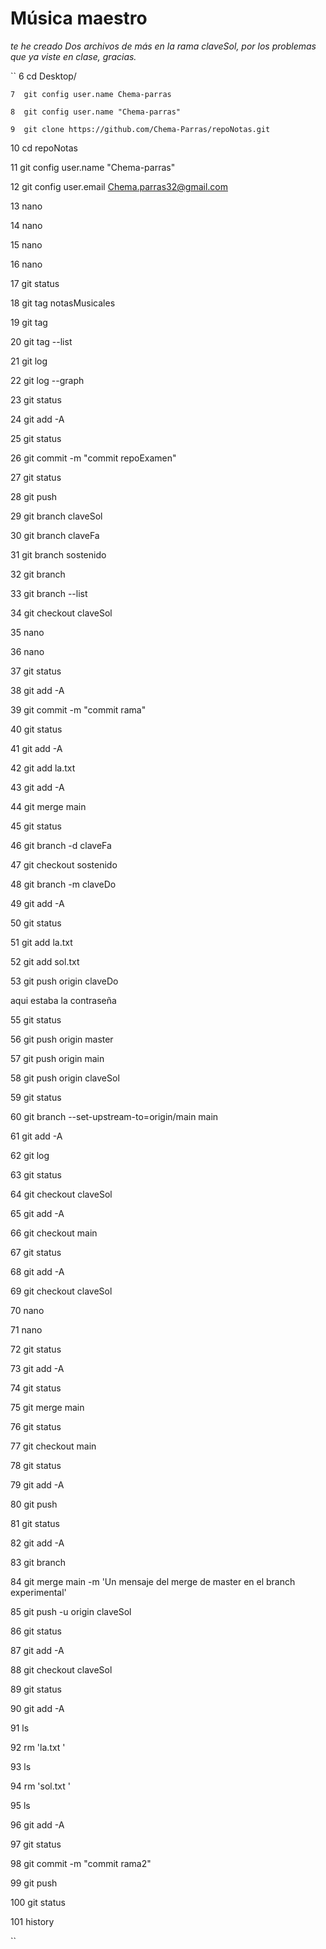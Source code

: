 # Música maestro
*te he creado Dos archivos de más en la rama claveSol, por los problemas que ya viste en clase, gracias.*

``    6  cd Desktop/

    7  git config user.name Chema-parras
    
    8  git config user.name "Chema-parras"
    
    9  git clone https://github.com/Chema-Parras/repoNotas.git
    
   10  cd repoNotas
   
   11  git config user.name "Chema-parras"
   
   12  git config user.email Chema.parras32@gmail.com
   
   13  nano
   
   14  nano
   
   15  nano
   
   16  nano
   
   17  git status
   
   18  git tag notasMusicales
   
   19  git tag
   
   20  git tag --list
   
   21  git log
   
   22  git log --graph
   
   23  git status
   
   24  git add -A
   
   25  git status
   
   26  git commit -m "commit repoExamen"
   
   27  git status
   
   28  git push
   
   29  git branch claveSol
   
   30  git branch claveFa
   
   31  git branch sostenido
   
   32  git branch
   
   33  git branch --list
   
   34  git checkout claveSol
   
   35  nano
   
   36  nano
   
   37  git status
   
   38  git add -A
   
   39  git commit -m "commit rama"
   
   40  git status
   
   41  git add -A
   
   42  git add la.txt
   
   43  git add -A
   
   44  git merge main
   
   45  git status
   
   46  git branch -d claveFa
   
   47  git checkout sostenido
   
   48  git branch -m claveDo
   
   49  git add -A
   
   50  git status
   
   51  git add  la.txt
   
   52  git add sol.txt
   
   53  git push origin claveDo
   
  aqui estaba la contraseña
  
   55  git status
   
   56  git push origin master
   
   57  git push origin main
   
   58  git push origin claveSol
   
   59  git status
   
   60  git branch --set-upstream-to=origin/main main
   
   61  git add -A
   
   62  git log
   
   63  git status
   
   64  git checkout claveSol
   
   65  git add -A
   
   66  git checkout main
   
   67  git status
   
   68  git add -A
   
   69  git checkout claveSol
   
   70  nano
   
   71  nano
   
   72  git status
   
   73  git add -A
   
   74  git status
   
   75  git merge main
   
   76  git status
   
   77  git checkout main
   
   78  git status
   
   79  git add -A
   
   80  git push
   
   81  git status
   
   82  git add -A
   
   83  git branch
   
   84  git merge main -m 'Un mensaje del merge de master en el branch experimental'
   
   85  git push -u origin claveSol
   
   86  git status
   
   87  git add -A
   
   88  git checkout claveSol
   
   89  git status
   
   90  git add -A
   
   91  ls
   
   92  rm 'la.txt '
   
   93  ls
   
   94  rm 'sol.txt '
   
   95  ls
   
   96  git add -A
   
   97  git status
   
   98  git commit -m "commit rama2"
   
   99  git push
   
  100  git status
  
  101  history

``
